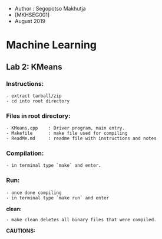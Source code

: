 * Author : Segopotso Makhutja
* [MKHSEG001]
* August 2019


# Machine Learning 
## Lab 2: KMeans

### Instructions:
	- extract tarball/zip  
	- cd into root directory

### Files in root directory:
	- KMeans.cpp	: Driver program, main entry.
	- Makefile		: make file used for compiling
	- ReadMe.md 	: readme file with instructions and notes

### **Compilation:**
	- in terminal type `make` and enter.

### **Run:**
	- once done compiling
	- in terminal type `make run` and enter

**clean:**

	- make clean deletes all binary files that were compiled.

**CAUTIONS:**
